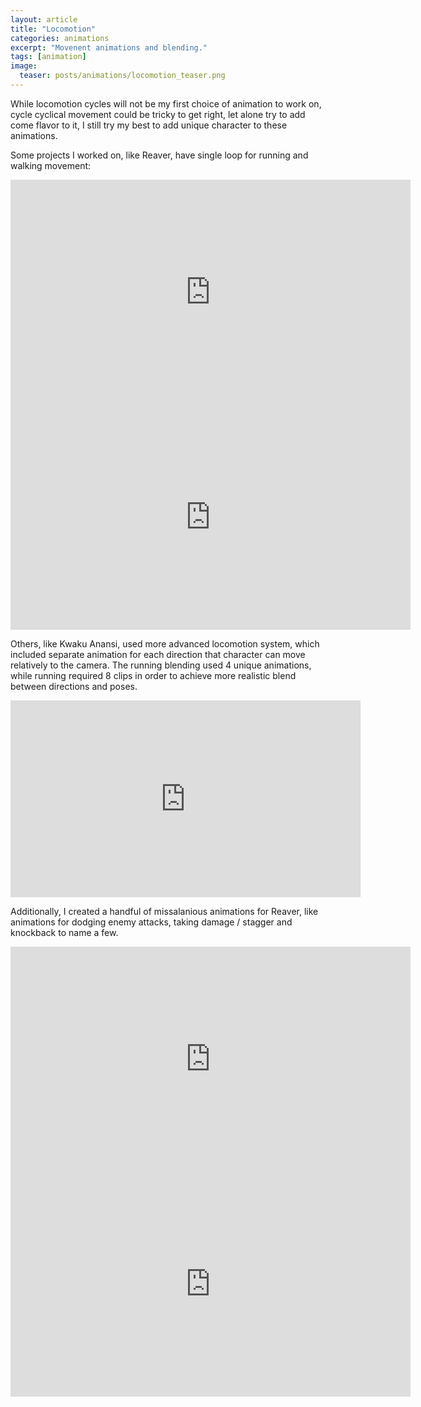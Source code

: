 ```yaml
---
layout: article
title: "Locomotion"
categories: animations
excerpt: "Movenent animations and blending."
tags: [animation]
image:
  teaser: posts/animations/locomotion_teaser.png
---
```


While locomotion cycles will not be my first choice of animation to work on, cycle cyclical movement could be tricky to get right, let alone try to add come flavor to it, I still try my best to add unique character to these animations.

Some projects I worked on, like Reaver, have single loop for running and walking movement:

<iframe src="https://player.vimeo.com/video/334467711" width="640" height="360" frameborder="0" allow="autoplay; fullscreen" allowfullscreen></iframe>

<iframe src="https://player.vimeo.com/video/334467772" width="640" height="360" frameborder="0" allow="autoplay; fullscreen" allowfullscreen></iframe>

Others, like Kwaku Anansi, used more advanced locomotion system, which included separate animation for each direction that character can move relatively to the camera. The running blending used 4 unique animations, while running required 8 clips in order to achieve more realistic blend between directions and poses.

<iframe width="560" height="315" src="https://www.youtube.com/embed/CNkYE3PHh3c" frameborder="0" allow="accelerometer; autoplay; encrypted-media; gyroscope; picture-in-picture" allowfullscreen></iframe>

Additionally, I created a handful of missalanious animations for Reaver, like animations for dodging enemy attacks, taking damage / stagger and knockback to name a few.

<iframe src="https://player.vimeo.com/video/334469078" width="640" height="360" frameborder="0" allow="autoplay; fullscreen" allowfullscreen></iframe>

<iframe src="https://player.vimeo.com/video/334469152" width="640" height="360" frameborder="0" allow="autoplay; fullscreen" allowfullscreen></iframe>

